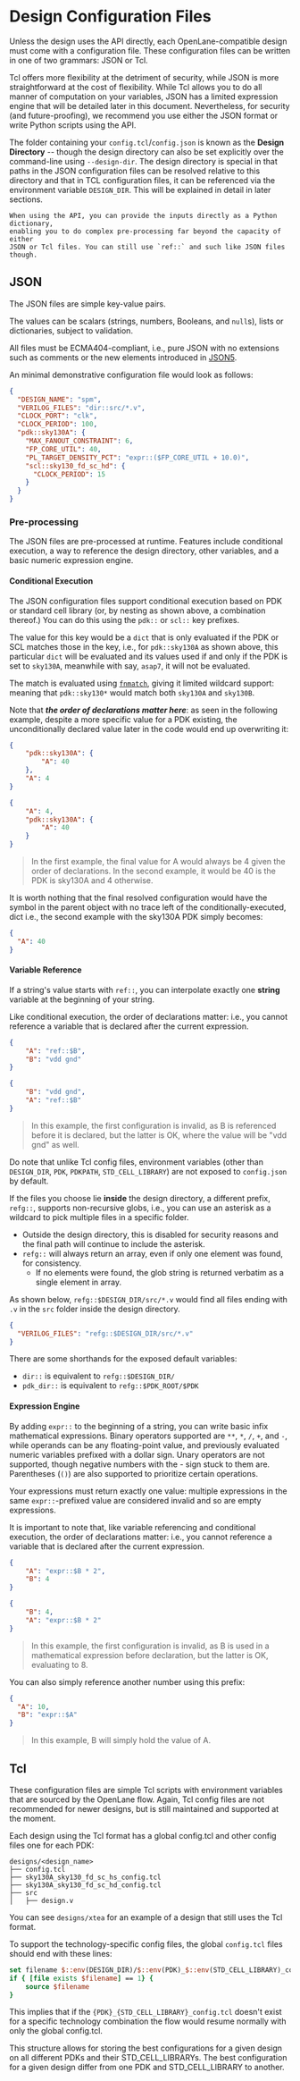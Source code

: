 # Design Configuration Files

Unless the design uses the API directly, each OpenLane-compatible design must
come with a configuration file. These configuration files can be written in one
of two grammars: JSON or Tcl.

Tcl offers more flexibility at the detriment of security, while JSON is more
straightforward at the cost of flexibility. While Tcl allows you to do all
manner of computation on your variables, JSON has a limited expression engine
that will be detailed later in this document. Nevertheless, for security (and
future-proofing), we recommend you use either the JSON format or write Python
scripts using the API.

The folder containing your `config.tcl`/`config.json` is known as the **Design
Directory** -- though the design directory can also be set explicitly over the
command-line using `--design-dir`. The design directory is special in that paths
in the JSON configuration files can be resolved relative to this directory and
that in TCL configuration files, it can be referenced via the environment
variable `DESIGN_DIR`. This will be explained in detail in later sections.

```{note}
When using the API, you can provide the inputs directly as a Python dictionary,
enabling you to do complex pre-processing far beyond the capacity of either
JSON or Tcl files. You can still use `ref::` and such like JSON files though.
```

## JSON

The JSON files are simple key-value pairs.

<a name="scalars"></a>

The values can be scalars (strings, numbers, Booleans, and `null`s), lists or
dictionaries, subject to validation.

All files must be ECMA404-compliant, i.e., pure JSON with no extensions such as
comments or the new elements introduced in [JSON5](https://json5.org/).

An minimal demonstrative configuration file would look as follows:

```json
{
  "DESIGN_NAME": "spm",
  "VERILOG_FILES": "dir::src/*.v",
  "CLOCK_PORT": "clk",
  "CLOCK_PERIOD": 100,
  "pdk::sky130A": {
    "MAX_FANOUT_CONSTRAINT": 6,
    "FP_CORE_UTIL": 40,
    "PL_TARGET_DENSITY_PCT": "expr::($FP_CORE_UTIL + 10.0)",
    "scl::sky130_fd_sc_hd": {
      "CLOCK_PERIOD": 15
    }
  }
}
```

### Pre-processing

The JSON files are pre-processed at runtime. Features include conditional
execution, a way to reference the design directory, other variables, and a basic
numeric expression engine.

#### Conditional Execution

The JSON configuration files support conditional execution based on PDK or
standard cell library (or, by nesting as shown above, a combination thereof.)
You can do this using the `pdk::` or `scl::` key prefixes.

The value for this key would be a `dict` that is only evaluated if the PDK or
SCL matches those in the key, i.e., for `pdk::sky130A` as shown above, this
particular `dict` will be evaluated and its values used if and only if the PDK
is set to `sky130A`, meanwhile with say, `asap7`, it will not be evaluated.

The match is evaluated using
[`fnmatch`](https://docs.python.org/3.6/library/fnmatch.html), giving it limited
wildcard support: meaning that `pdk::sky130*` would match both `sky130A` and
`sky130B`.

Note that **_the order of declarations matter here_**: as seen in the following
example, despite a more specific value for a PDK existing, the unconditionally
declared value later in the code would end up overwriting it:

```json
{
    "pdk::sky130A": {
        "A": 40
    },
    "A": 4
}

{
    "A": 4,
    "pdk::sky130A": {
        "A": 40
    }
}
```

> In the first example, the final value for A would always be 4 given the order
> of declarations. In the second example, it would be 40 is the PDK is sky130A
> and 4 otherwise.

It is worth nothing that the final resolved configuration would have the symbol
in the parent object with no trace left of the conditionally-executed, dict
i.e., the second example with the sky130A PDK simply becomes:

```json
{
  "A": 40
}
```

#### Variable Reference

If a string's value starts with `ref::`, you can interpolate exactly one
**string** variable at the beginning of your string.

Like conditional execution, the order of declarations matter: i.e., you cannot
reference a variable that is declared after the current expression.

```json
{
    "A": "ref::$B",
    "B": "vdd gnd"
}

{
    "B": "vdd gnd",
    "A": "ref::$B"
}
```

> In this example, the first configuration is invalid, as B is referenced before
> it is declared, but the latter is OK, where the value will be "vdd gnd" as
> well.

Do note that unlike Tcl config files, environment variables (other than
`DESIGN_DIR`, `PDK`, `PDKPATH`, `STD_CELL_LIBRARY`) are not exposed to
`config.json` by default.

If the files you choose lie **inside** the design directory, a different prefix,
`refg::`, supports non-recursive globs, i.e., you can use an asterisk as a
wildcard to pick multiple files in a specific folder.

- Outside the design directory, this is disabled for security reasons and the
  final path will continue to include the asterisk.
- `refg::` will always return an array, even if only one element was found, for
  consistency.
  - If no elements were found, the glob string is returned verbatim as a single
    element in array.

As shown below, `refg::$DESIGN_DIR/src/*.v` would find all files ending with `.v`
in the `src` folder inside the design directory.

```json
{
  "VERILOG_FILES": "refg::$DESIGN_DIR/src/*.v"
}
```

There are some shorthands for the exposed default variables:

- `dir::` is equivalent to `refg::$DESIGN_DIR/`
- `pdk_dir::` is equivalent to `refg::$PDK_ROOT/$PDK`

#### Expression Engine

By adding `expr::` to the beginning of a string, you can write basic infix
mathematical expressions. Binary operators supported are `**`, `*`, `/`, `+`,
and `-`, while operands can be any floating-point value, and previously
evaluated numeric variables prefixed with a dollar sign. Unary operators are not
supported, though negative numbers with the - sign stuck to them are.
Parentheses (`()`) are also supported to prioritize certain operations.

Your expressions must return exactly one value: multiple expressions in the same
`expr::`-prefixed value are considered invalid and so are empty expressions.

It is important to note that, like variable referencing and conditional
execution, the order of declarations matter: i.e., you cannot reference a
variable that is declared after the current expression.

```json
{
    "A": "expr::$B * 2",
    "B": 4
}

{
    "B": 4,
    "A": "expr::$B * 2"
}
```

> In this example, the first configuration is invalid, as B is used in a
> mathematical expression before declaration, but the latter is OK, evaluating
> to 8.

You can also simply reference another number using this prefix:

```json
{
  "A": 10,
  "B": "expr::$A"
}
```

> In this example, B will simply hold the value of A.

## Tcl

These configuration files are simple Tcl scripts with environment variables that
are sourced by the OpenLane flow. Again, Tcl config files are not recommended
for newer designs, but is still maintained and supported at the moment.

Each design using the Tcl format has a global config.tcl and other config files
one for each PDK:

```
designs/<design_name>
├── config.tcl
├── sky130A_sky130_fd_sc_hs_config.tcl
├── sky130A_sky130_fd_sc_hd_config.tcl
├── src
│   ├── design.v
```

You can see `designs/xtea` for an example of a design that still uses the Tcl
format.

To support the technology-specific config files, the global `config.tcl` files
should end with these lines:

```tcl
set filename $::env(DESIGN_DIR)/$::env(PDK)_$::env(STD_CELL_LIBRARY)_config.tcl
if { [file exists $filename] == 1} {
	source $filename
}
```

This implies that if the `{PDK}_{STD_CELL_LIBRARY}_config.tcl` doesn't exist for
a specific technology combination the flow would resume normally with only the
global config.tcl.

This structure allows for storing the best configurations for a given design on
all different PDKs and their STD_CELL_LIBRARYs. The best configuration for a
given design differ from one PDK and STD_CELL_LIBRARY to another.

